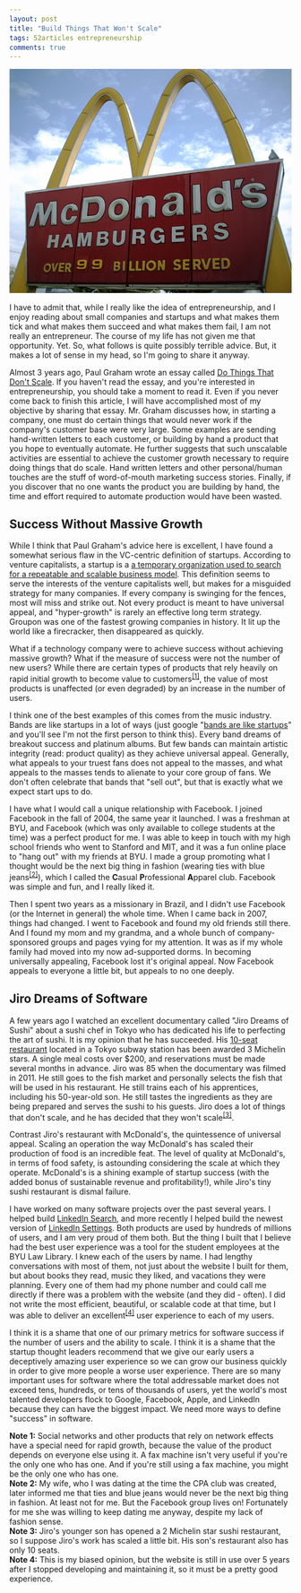 ```yaml
---
layout: post
title: "Build Things That Won't Scale"
tags: 52articles entrepreneurship
comments: true
---
```


![McDonald's serves billions - is that the goal?](/assets/mcds-billions.jpg)

I have to admit that, while I really like the idea of entrepreneurship, and I enjoy reading about small companies and startups and what makes them tick and what makes them succeed and what makes them fail, I am not really an entrepreneur. The course of my life has not given me that opportunity. Yet. So, what follows is quite possibly terrible advice. But, it makes a lot of sense in my head, so I'm going to share it anyway.

Almost 3 years ago, Paul Graham wrote an essay called [Do Things That Don't Scale](http://paulgraham.com/ds.html). If you haven't read the essay, and you're interested in entrepreneurship, you should take a moment to read it. Even if you never come back to finish this article, I will have accomplished most of my objective by sharing that essay. Mr. Graham discusses how, in starting a company, one must do certain things that would never work if the company's customer base were very large. Some examples are sending hand-written letters to each customer, or building by hand a product that you hope to eventually automate. He further suggests that such unscalable activities are essential to achieve the customer growth necessary to require doing things that do scale. Hand written letters and other personal/human touches are the stuff of word-of-mouth marketing success stories. Finally, if you discover that no one wants the product you are building by hand, the time and effort required to automate production would have been wasted.

## Success Without Massive Growth

While I think that Paul Graham's advice here is excellent, I have found a somewhat serious flaw in the VC-centric definition of startups. According to venture capitalists, a startup is a [a temporary organization used to search for a repeatable and scalable business model](https://www.quora.com/What-is-the-proper-definition-of-a-startup). This definition seems to serve the interests of the venture capitalists well, but makes for a misguided strategy for many companies. If every company is swinging for the fences, most will miss and strike out. Not every product is meant to have universal appeal, and "hyper-growth" is rarely an effective long term strategy. Groupon was one of the fastest growing companies in history. It lit up the world like a firecracker, then disappeared as quickly.

What if a technology company were to achieve success without achieving massive growth? What if the measure of success were not the number of new users? While there are certain types of products that rely heavily on rapid initial growth to become value to customers<sup><a href="#note-1">[1]</a></sup>, the value of most products is unaffected (or even degraded) by an increase in the number of users.

I think one of the best examples of this comes from the music industry. Bands are like startups in a lot of ways (just google "[bands are like startups](http://lmgtfy.com/?q=bands+are+like+startups)" and you'll see I'm not the first person to think this). Every band dreams of breakout success and platinum albums. But few bands can maintain artistic integrity (read: product quality) as they achieve universal appeal. Generally, what appeals to your truest fans does not appeal to the masses, and what appeals to the masses tends to alienate to your core group of fans. We don't often celebrate that bands that "sell out", but that is exactly what we expect start ups to do.

I have what I would call a unique relationship with Facebook. I joined Facebook in the fall of 2004, the same year it launched. I was a freshman at BYU, and Facebook (which was only available to college students at the time) was a perfect product for me. I was able to keep in touch with my high school friends who went to Stanford and MIT, and it was a fun online place to "hang out" with my friends at BYU. I made a group promoting what I thought would be the next big thing in fashion (wearing ties with blue jeans<sup><a href="#note-2">[2]</a></sup>), which I called the <b>C</b>asual <b>P</b>rofessional <b>A</b>pparel club. Facebook was simple and fun, and I really liked it.

Then I spent two years as a missionary in Brazil, and I didn't use Facebook (or the Internet in general) the whole time. When I came back in 2007, things had changed. I went to Facebook and found my old friends still there. And I found my mom and my grandma, and a whole bunch of company-sponsored groups and pages vying for my attention. It was as if my whole family had moved into my now ad-supported dorms. In becoming universally appealing, Facebook lost it's original appeal. Now Facebook appeals to everyone a little bit, but appeals to no one deeply.

## Jiro Dreams of Software

A few years ago I watched an excellent documentary called "Jiro Dreams of Sushi" about a sushi chef in Tokyo who has dedicated his life to perfecting the art of sushi. It is my opinion that he has succeeded. His [10-seat restaurant](https://en.wikipedia.org/wiki/Sukiyabashi_Jiro) located in a Tokyo subway station has been awarded 3 Michelin stars. A single meal costs over $200, and reservations must be made several months in advance. Jiro was 85 when the documentary was filmed in 2011. He still goes to the fish market and personally selects the fish that will be used in his restaurant. He still trains each of his apprentices, including his 50-year-old son. He still tastes the ingredients as they are being prepared and serves the sushi to his guests. Jiro does a lot of things that don't scale, and he has decided that they won't scale<sup><a href="#note-3">[3]</a></sup>.

Contrast Jiro's restaurant with McDonald's, the quintessence of universal appeal. Scaling an operation the way McDonald's has scaled their production of food is an incredible feat. The level of quality at McDonald's, in terms of food safety, is astounding considering the scale at which they operate. McDonald's is a shining example of startup success (with the added bonus of sustainable revenue and profitability!), while Jiro's tiny sushi restaurant is dismal failure.

I have worked on many software projects over the past several years. I helped build [LinkedIn Search](https://www.linkedin.com/vsearch/f), and more recently I helped build the newest version of [LinkedIn Settings](http://blog.linkedin.com/2016/03/10/managing-your-settings-on-linkedin-is-now-easier-than-ever/). Both products are used by hundreds of millions of users, and I am very proud of them both. But the thing I built that I believe had the best user experience was a tool for the student employees at the BYU Law Library. I knew each of the users by name. I had lengthy conversations with most of them, not just about the website I built for them, but about books they read, music they liked, and vacations they were planning. Every one of them had my phone number and could call me directly if there was a problem with the website (and they did - often). I did not write the most efficient, beautiful, or scalable code at that time, but I was able to deliver an excellent<sup><a href="#note-4">[4]</a></sup> user experience to each of my users.

I think it is a shame that one of our primary metrics for software success if the number of users and the ability to scale. I think it is a shame that the startup thought leaders recommend that we give our early users a deceptively amazing user experience so we can grow our business quickly in order to give more people a worse user experience. There are so many important uses for software where the total addressable market does not exceed tens, hundreds, or tens of thousands of users, yet the world's most talented developers flock to Google, Facebook, Apple, and LinkedIn because they can have the biggest impact. We need more ways to define "success" in software.

<aside id="note-1"><b>Note 1:</b> Social networks and other products that rely on network effects have a special need for rapid growth, because the value of the product depends on everyone else using it. A fax machine isn't very useful if you're the only one who has one. And if you're still using a fax machine, you might be the only one who has one.</aside>

<aside id="note-2"><b>Note 2:</b> My wife, who I was dating at the time the CPA club was created, later informed me that ties and blue jeans would never be the next big thing in fashion. At least not for me. But the Facebook group lives on! Fortunately for me she was willing to keep dating me anyway, despite my lack of fashion sense.</aside>

<aside id="note-3"><b>Note 3:</b> Jiro's younger son has opened a 2 Michelin star sushi restaurant, so I suppose Jiro's work has scaled a little bit. His son's restaurant also has only 10 seats.</aside>

<aside id="note-4"><b>Note 4:</b> This is my biased opinion, but the website is still in use over 5 years after I stopped developing and maintaining it, so it must be a pretty good experience.</aside>
